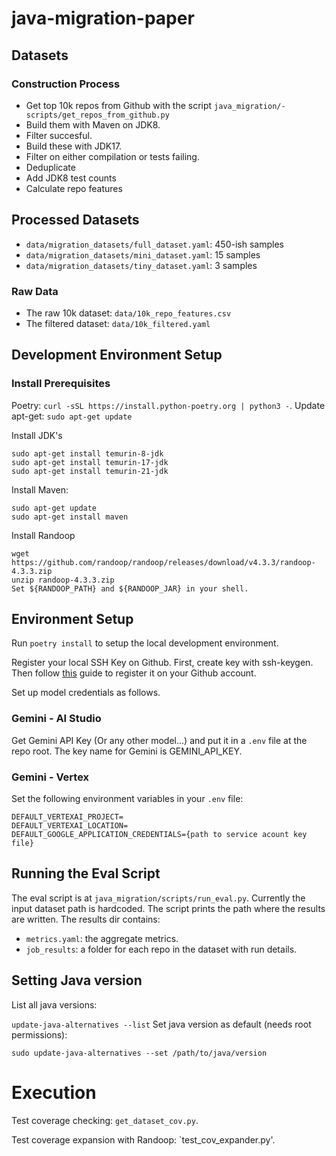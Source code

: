 # java-migration-paper

## Datasets
### Construction Process
- Get top 10k repos from Github with the script `java_migration/- scripts/get_repos_from_github.py`
- Build them with Maven on JDK8. 
- Filter succesful.
- Build these with JDK17. 
- Filter on either compilation or tests failing.
- Deduplicate
- Add JDK8 test counts
- Calculate repo features
## Processed Datasets
- `data/migration_datasets/full_dataset.yaml`: 450-ish samples
- `data/migration_datasets/mini_dataset.yaml`: 15 samples
- `data/migration_datasets/tiny_dataset.yaml`: 3 samples
### Raw Data
- The raw 10k dataset: `data/10k_repo_features.csv`
- The filtered dataset: `data/10k_filtered.yaml`

## Development Environment Setup
### Install Prerequisites
Poetry: `curl -sSL https://install.python-poetry.org | python3 -`.
Update apt-get: `sudo apt-get update`

Install JDK's
```
sudo apt-get install temurin-8-jdk
sudo apt-get install temurin-17-jdk
sudo apt-get install temurin-21-jdk
```

Install Maven:
```
sudo apt-get update
sudo apt-get install maven
```

Install Randoop
```
wget https://github.com/randoop/randoop/releases/download/v4.3.3/randoop-4.3.3.zip
unzip randoop-4.3.3.zip 
Set ${RANDOOP_PATH} and ${RANDOOP_JAR} in your shell.
```

## Environment Setup
Run `poetry install` to setup the local development environment.

Register your local SSH Key on Github. First, create key with ssh-keygen. Then follow [this](
https://docs.github.com/en/authentication/connecting-to-github-with-ssh/adding-a-new-ssh-key-to-your-github-account) guide to register it on your Github account.

Set up model credentials as follows.

### Gemini - AI Studio
Get Gemini API Key (Or any other model...) and put it in a `.env` file at the repo root. The key name for Gemini is GEMINI_API_KEY.

### Gemini - Vertex
Set the following environment variables in your `.env` file:
```
DEFAULT_VERTEXAI_PROJECT=
DEFAULT_VERTEXAI_LOCATION=
DEFAULT_GOOGLE_APPLICATION_CREDENTIALS={path to service acount key file}
```


## Running the Eval Script
The eval script is at `java_migration/scripts/run_eval.py`. Currently the input dataset path is hardcoded.
The script prints the path where the results are written.
The results dir contains:
- `metrics.yaml`: the aggregate metrics.
- `job_results`: a folder for each repo in the dataset with run details.


## Setting Java version
List all java versions:

`update-java-alternatives --list`
Set java version as default (needs root permissions):

`sudo update-java-alternatives --set /path/to/java/version`

# Execution

Test coverage checking: `get_dataset_cov.py`.

Test coverage expansion with Randoop: `test_cov_expander.py'.


